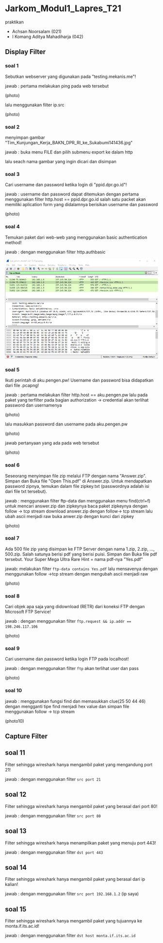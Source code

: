# Jarkom_Modul1_Lapres_T21

praktikan
- Achsan Noorsalam (021)
- I Komang Aditya Mahadiharja (042)


## Display Filter

### soal 1 

Sebutkan webserver yang digunakan pada "testing.mekanis.me"!

jawab :
 pertama melakukan ping pada web tersebut 
 
 (photo)
 
 lalu menggunakan filter ip.src 
 
 (photo)
 
 ### soal 2 
 
 menyimpan gambar "Tim_Kunjungan_Kerja_BAKN_DPR_RI_ke_Sukabumi141436.jpg"
 
 jawab :
 buka menu FILE dan pilih submenu export ke dalam http
 
 lalu seach nama gambar yang ingin dicari dan disimpan
 
 ### soal 3 
 
 Cari username dan password ketika login di "ppid.dpr.go.id"!
 
 jawab :
 username dan password dapat ditemukan dengan pertama menggunakan filter http.host == ppid.dpr.go.id
 salah satu packet akan memiliki aplication form yang didalamnya berisikan username dan password
 
 (photo)
 
 
 ### soal 4 
 
 Temukan paket dari web-web yang menggunakan basic authentication method!

jawab :
dengan menggunakan filter http.authbasic

![no4](4.png)



### soal 5

Ikuti perintah di aku.pengen.pw! Username dan password bisa didapatkan dari file .pcapng!

jawab : 
pertama melakukan filter http.host == aku.pengen.pw
lalu pada paket yang terfilter pada bagian authorization -> credential akan terlihat password dan usernamenya 

(photo)

lalu masukkan password dan username pada aku.pengen.pw

(photo)

jawab pertanyaan yang ada pada web tersebut 

(photo)

### soal 6

Seseorang menyimpan file zip melalui FTP dengan nama "Answer.zip". Simpan dan Buka file "Open This.pdf" di Answer.zip. Untuk mendapatkan password zipnya, temukan dalam file zipkey.txt (passwordnya adalah isi dari file txt tersebut).

jawab : 
menggunakan filter ftp-data dan menggunakan menu find(ctrl+f) untuk mencari answer.zip dan zipkeynya 
baca paket zipkeynya dengan follow -> tcp stream
download answer.zip dengan follow-> tcp stream lalu ubah ascii menjadi raw
buka anwer.zip dengan kunci dari zipkey

(photo)

### soal 7

Ada 500 file zip yang disimpan ke FTP Server dengan nama 1.zip, 2.zip, ..., 500.zip. Salah satunya berisi pdf yang berisi puisi. Simpan dan Buka file pdf tersebut.
Your Super Mega Ultra Rare Hint = nama pdf-nya "Yes.pdf"

jawab:
melakukan filter `ftp-data contains Yes.pdf` lalu mensavenya dengan menggunakan follow ->tcp stream dengan mengubah ascii menjadi raw

(photo)



### soal 8

Cari objek apa saja yang didownload (RETR) dari koneksi FTP dengan Microsoft FTP Service!

jawab :
 dengan menggunakan filter `ftp.request && ip.addr == 198.246.117.106`
 
 (photo)
 
 
 ### soal 9
 
 Cari username dan password ketika login FTP pada localhost!
 
 jawab :
 dengan menggunakan filter `ftp` akan terlihat user dan pass 
 
 (photo)


### soal 10

jawab : 
menggunakan fungsi find dan memasukkan clue(25 50 44 46) dengan mengganti tipe find menjadi hex value
dan simpan file menggunakan follow -> tcp stream 

(photo10)


 
## Capture Filter

## soal 11

Filter sehingga wireshark hanya mengambil paket yang mengandung port 21!

jawab :
dengan menggunakan filter `src port 21`

## soal 12

Filter sehingga wireshark hanya mengambil paket yang berasal dari port 80!

jawab : 
dengan menggunakan filter `src port 80`

## soal 13

Filter sehingga wireshark hanya menampilkan paket yang menuju port 443!

jawab :
dengan menggunakan filter `dst port 443`
## soal 14

Filter sehingga wireshark hanya mengambil paket yang berasal dari ip kalian!

jawab :
dengan menggunakan filter `src port 192.168.1.2` (ip saya)

## soal 15

Filter sehingga wireshark hanya mengambil paket yang tujuannya ke monta.if.its.ac.id!

jawab :
dengan menggunakan filter `dst host monta.if.its.ac.id`


 
